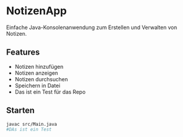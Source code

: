 # NotizenApp

Einfache Java-Konsolenanwendung zum Erstellen und Verwalten von Notizen.

## Features

- Notizen hinzufügen
- Notizen anzeigen
- Notizen durchsuchen
- Speichern in Datei
- Das ist ein Test für das Repo

## Starten
```bash
javac src/Main.java
#DAs ist ein Test
